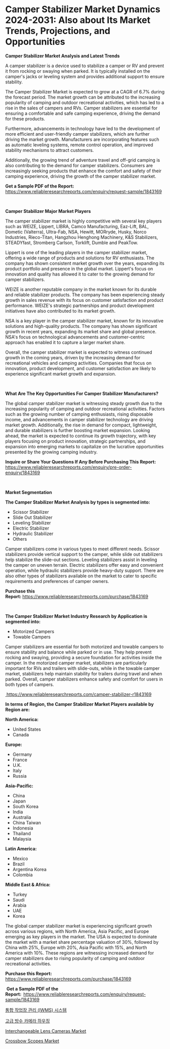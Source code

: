 <p><h1>Camper Stabilizer Market Dynamics 2024-2031: Also about Its Market Trends, Projections, and Opportunities</h1></p><p><strong>Camper Stabilizer Market Analysis and Latest Trends</strong></p>
<p><p>A camper stabilizer is a device used to stabilize a camper or RV and prevent it from rocking or swaying when parked. It is typically installed on the camper's jacks or leveling system and provides additional support to ensure stability.</p><p>The Camper Stabilizer Market is expected to grow at a CAGR of 6.7% during the forecast period. The market growth can be attributed to the increasing popularity of camping and outdoor recreational activities, which has led to a rise in the sales of campers and RVs. Camper stabilizers are essential for ensuring a comfortable and safe camping experience, driving the demand for these products.</p><p>Furthermore, advancements in technology have led to the development of more efficient and user-friendly camper stabilizers, which are further driving the market growth. Manufacturers are incorporating features such as automatic leveling systems, remote control operation, and improved stability mechanisms to attract customers.</p><p>Additionally, the growing trend of adventure travel and off-grid camping is also contributing to the demand for camper stabilizers. Consumers are increasingly seeking products that enhance the comfort and safety of their camping experience, driving the growth of the camper stabilizer market.</p></p>
<p><strong>Get a Sample PDF of the Report:&nbsp;</strong> <a href="https://www.reliableresearchreports.com/enquiry/request-sample/1843169">https://www.reliableresearchreports.com/enquiry/request-sample/1843169</a></p>
<p>&nbsp;</p>
<p><strong>Camper Stabilizer Major Market Players</strong></p>
<p><p>The camper stabilizer market is highly competitive with several key players such as WEIZE, Lippert, LIBRA, Camco Manufacturing, Eaz-Lift, BAL, Dometic (Valterra), Ultra-Fab, NSA, Hewitt, MORryde, Husky, Norco Industries, Rieco-Titan, Hangzhou Henghong Machinery, K&S Stabilizers, STEADYfast, Stromberg Carlson, Torklift, Dumble and PeakTow.</p><p>Lippert is one of the leading players in the camper stabilizer market, offering a wide range of products and solutions for RV enthusiasts. The company has shown consistent market growth over the years, expanding its product portfolio and presence in the global market. Lippert's focus on innovation and quality has allowed it to cater to the growing demand for camper stabilizers.</p><p>WEIZE is another reputable company in the market known for its durable and reliable stabilizer products. The company has been experiencing steady growth in sales revenue with its focus on customer satisfaction and product performance. WEIZE's strategic partnerships and product development initiatives have also contributed to its market growth.</p><p>NSA is a key player in the camper stabilizer market, known for its innovative solutions and high-quality products. The company has shown significant growth in recent years, expanding its market share and global presence. NSA's focus on technological advancements and customer-centric approach has enabled it to capture a larger market share.</p><p>Overall, the camper stabilizer market is expected to witness continued growth in the coming years, driven by the increasing demand for recreational vehicles and camping activities. Companies that focus on innovation, product development, and customer satisfaction are likely to experience significant market growth and expansion.</p></p>
<p>&nbsp;</p>
<p><strong>What Are The Key Opportunities For Camper Stabilizer Manufacturers?</strong></p>
<p><p>The global camper stabilizer market is witnessing steady growth due to the increasing popularity of camping and outdoor recreational activities. Factors such as the growing number of camping enthusiasts, rising disposable income, and advancements in camper stabilizer technology are driving market growth. Additionally, the rise in demand for compact, lightweight, and durable stabilizers is further boosting market expansion. Looking ahead, the market is expected to continue its growth trajectory, with key players focusing on product innovation, strategic partnerships, and expansion into emerging markets to capitalize on the lucrative opportunities presented by the growing camping industry.</p></p>
<p><strong>Inquire or Share Your Questions If Any Before Purchasing This Report:</strong> <a href="https://www.reliableresearchreports.com/enquiry/pre-order-enquiry/1843169">https://www.reliableresearchreports.com/enquiry/pre-order-enquiry/1843169</a></p>
<p>&nbsp;</p>
<p><strong>Market Segmentation</strong></p>
<p><strong>The Camper Stabilizer Market Analysis by types is segmented into:</strong></p>
<p><ul><li>Scissor Stabilizer</li><li>Slide Out Stabilizer</li><li>Leveling Stabilizer</li><li>Electric Stabilizer</li><li>Hydraulic Stabilizer</li><li>Others</li></ul></p>
<p><p>Camper stabilizers come in various types to meet different needs. Scissor stabilizers provide vertical support to the camper, while slide out stabilizers help stabilize the slide-out sections. Leveling stabilizers assist in leveling the camper on uneven terrain. Electric stabilizers offer easy and convenient operation, while hydraulic stabilizers provide heavy-duty support. There are also other types of stabilizers available on the market to cater to specific requirements and preferences of camper owners.</p></p>
<p><strong>Purchase this Report:&nbsp;</strong><a href="https://www.reliableresearchreports.com/purchase/1843169">https://www.reliableresearchreports.com/purchase/1843169</a></p>
<p>&nbsp;</p>
<p><strong>The Camper Stabilizer Market Industry Research by Application is segmented into:</strong></p>
<p><ul><li>Motorized Campers</li><li>Towable Campers</li></ul></p>
<p><p>Camper stabilizers are essential for both motorized and towable campers to ensure stability and balance while parked or in use. They help prevent rocking and swaying, providing a secure foundation for activities inside the camper. In the motorized camper market, stabilizers are particularly important for RVs and trailers with slide-outs, while in the towable camper market, stabilizers help maintain stability for trailers during travel and when parked. Overall, camper stabilizers enhance safety and comfort for users in both types of campers.</p></p>
<p><a href="https://www.reliableresearchreports.com/camper-stabilizer-r1843169">&nbsp;https://www.reliableresearchreports.com/camper-stabilizer-r1843169</a></p>
<p><strong>In terms of Region, the Camper Stabilizer Market Players available by Region are:</strong></p>
<p>
    <p> <strong> North America: </strong>
        <ul>
            <li>United States</li>
            <li>Canada</li>
        </ul>
        </p> 
    <p> <strong> Europe: </strong>
        <ul>
            <li>Germany</li>
            <li>France</li>
            <li>U.K.</li>
            <li>Italy</li>
            <li>Russia</li>
        </ul>
        </p> 
    <p> <strong> Asia-Pacific: </strong>
        <ul>
            <li>China</li>
            <li>Japan</li>
            <li>South Korea</li>
            <li>India</li>
            <li>Australia</li>
            <li>China Taiwan</li>
            <li>Indonesia</li>
            <li>Thailand</li>
            <li>Malaysia</li>
        </ul>
        </p> 
    <p> <strong> Latin America: </strong>
        <ul>
            <li>Mexico</li>
            <li>Brazil</li>
            <li>Argentina Korea</li>
            <li>Colombia</li>
        </ul>
        </p> 
    <p> <strong> Middle East & Africa: </strong>
        <ul>
            <li>Turkey</li>
            <li>Saudi</li>
            <li>Arabia</li>
            <li>UAE</li>
            <li>Korea</li>
        </ul>
    </p>
    </p>
<p><p>The global camper stabilizer market is experiencing significant growth across various regions, with North America, Asia Pacific, and Europe emerging as key players in the market. The USA is expected to dominate the market with a market share percentage valuation of 30%, followed by China with 25%, Europe with 20%, Asia Pacific with 15%, and North America with 10%. These regions are witnessing increased demand for camper stabilizers due to rising popularity of camping and outdoor recreational activities.</p></p>
<p><strong>Purchase this Report: </strong><a href="https://www.reliableresearchreports.com/purchase/1843169">https://www.reliableresearchreports.com/purchase/1843169</a></p>
<p>&nbsp;<strong>Get a Sample PDF of the Report:&nbsp;&nbsp;</strong><a href="https://www.reliableresearchreports.com/enquiry/request-sample/1843169">https://www.reliableresearchreports.com/enquiry/request-sample/1843169</a></p>
<p><strong></strong></p>
<p><p><a href="https://github.com/joannescott9078/Market-Research-Report-List-1/blob/main/7201195172103.md">통합 작업장 관리 (IWMS) 시스템</a></p><p><a href="https://github.com/khairinauzunul/Market-Research-Report-List-1/blob/main/4017354172104.md">고급 방수 카메라 하우징</a></p><p><a href="https://github.com/guneycigdem35/Market-Research-Report-List-4/blob/main/interchangeable-lens-cameras-market.md">Interchangeable Lens Cameras Market</a></p><p><a href="https://github.com/biheemgalvinlouises6hokrh3h/Market-Research-Report-List-3/blob/main/crossbow-scopes-market.md">Crossbow Scopes Market</a></p></p>